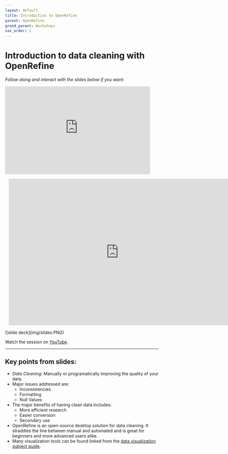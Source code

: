 ```yaml
---
layout: default
title: Introduction to OpenRefine
parent: OpenRefine
grand_parent: Workshops
nav_order: 1
---
```


# Introduction to data cleaning with OpenRefine

*Follow along and interact with the slides below if you want:*
<br>

<iframe src="https://umanitoba-my.sharepoint.com/personal/meg_miller_umanitoba_ca/_layouts/15/Doc.aspx?sourcedoc={758caf1d-a1d8-4eb5-adcf-ae790ba6c0db}&amp;action=embedview&amp;wdAr=1.7777777777777777" width="476px" height="288px" frameborder="0">This is an embedded <a target="_blank" href="https://office.com">Microsoft Office</a> presentation, powered by <a target="_blank" href="https://office.com/webapps">Office</a>.</iframe>

<iframe width="720" height="480" frameborder="0" marginheight="0" marginwidth="0" style="border:12px solid  #fcfcfc" src="https://umanitoba-my.sharepoint.com/personal/meg_miller_umanitoba_ca/_layouts/15/Doc.aspx?sourcedoc={758caf1d-a1d8-4eb5-adcf-ae790ba6c0db}&amp;action=embedview&amp;wdAr=1.7777777777777777"></iframe>
![slide deck](img/slides.PNG)  

Watch the session on [YouTube](https://youtu.be/).
<hr>

## Key points from slides:

- _Data Cleaning:_ Manually or programatically improving the quality of your data.    
- Major issues addressed are:
	- Inconsistencies  
    - Formatting  
    - Null Values    
- The major benefits of having clean data includes:  
	- More efficient research  
    - Easier conversion  
    - Secondary use    
- OpenRefine is an open-source desktop solution for data cleaning. It straddles the line between manual and automated and is great for beginners and more advanced users alike.    
- Many visualization tools can be found linked from the [data visualization subject guide](https://libguides.lib.umanitoba.ca/viz).  


